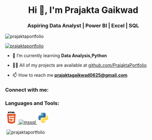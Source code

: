 <h1 align="center">Hi 👋, I'm Prajakta Gaikwad</h1>
<h3 align="center">Aspiring Data Analyst | Power BI | Excel | SQL</h3>

<p align="left"> <img src="https://komarev.com/ghpvc/?username=prajaktaportfolio&label=Profile%20views&color=0e75b6&style=flat" alt="prajaktaportfolio" /> </p>

<p align="left"> <a href="https://github.com/ryo-ma/github-profile-trophy"><img src="https://github-profile-trophy.vercel.app/?username=prajaktaportfolio" alt="prajaktaportfolio" /></a> </p>

- 🌱 I’m currently learning **Data Analysis,Python**

- 👨‍💻 All of my projects are available at [github.com/PrajaktaPortfolio](github.com/PrajaktaPortfolio)

- 📫 How to reach me **prajaktagaikwad0625@gmail.com**

<h3 align="left">Connect with me:</h3>
<p align="left">
</p>

<h3 align="left">Languages and Tools:</h3>
<p align="left"> <a href="https://www.w3.org/html/" target="_blank" rel="noreferrer"> <img src="https://raw.githubusercontent.com/devicons/devicon/master/icons/html5/html5-original-wordmark.svg" alt="html5" width="40" height="40"/> </a> <a href="https://www.microsoft.com/en-us/sql-server" target="_blank" rel="noreferrer"> <img src="https://www.svgrepo.com/show/303229/microsoft-sql-server-logo.svg" alt="mssql" width="40" height="40"/> </a> <a href="https://www.python.org" target="_blank" rel="noreferrer"> <img src="https://raw.githubusercontent.com/devicons/devicon/master/icons/python/python-original.svg" alt="python" width="40" height="40"/> </a> </p>

<p>&nbsp;<img align="center" src="https://github-readme-stats.vercel.app/api?username=prajaktaportfolio&show_icons=true&locale=en" alt="prajaktaportfolio" /></p>
